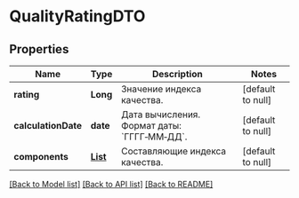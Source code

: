 # QualityRatingDTO
## Properties

| Name | Type | Description | Notes |
|------------ | ------------- | ------------- | -------------|
| **rating** | **Long** | Значение индекса качества. | [default to null] |
| **calculationDate** | **date** | Дата вычисления.  Формат даты: &#x60;ГГГГ‑ММ‑ДД&#x60;.  | [default to null] |
| **components** | [**List**](QualityRatingComponentDTO.md) | Составляющие индекса качества. | [default to null] |

[[Back to Model list]](../README.md#documentation-for-models) [[Back to API list]](../README.md#documentation-for-api-endpoints) [[Back to README]](../README.md)

